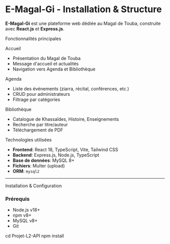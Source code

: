 # E-Magal-Gi - Installation & Structure

**E-Magal-Gi** est une plateforme web dédiée au Magal de Touba, construite avec **React.js** et **Express.js**.

 Fonctionnalités principales

 Accueil
- Présentation du Magal de Touba
- Message d'accueil et actualités
- Navigation vers Agenda et Bibliothèque

Agenda
- Liste des événements (ziarra, récital, conférences, etc.)
- CRUD pour administrateurs
- Filtrage par catégories

 Bibliothèque
- Catalogue de Khassaïdes, Histoire, Enseignements
- Recherche par titre/auteur
- Téléchargement de PDF



 Technologies utilisées

- **Frontend**: React 18, TypeScript, Vite, Tailwind CSS
- **Backend**: Express.js, Node.js, TypeScript
- **Base de données**: MySQL 8+
- **Fichiers**: Multer (upload)
- **ORM**: `mysql2`

---

 Installation & Configuration

### Prérequis

- Node.js v18+
- npm v8+
- MySQL v8+
- Git

cd Projet-L2-API
npm install
